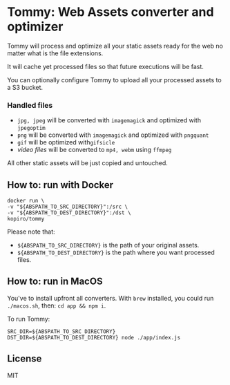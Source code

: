 # Tommy: Web Assets converter and optimizer

Tommy will process and optimize all your static assets ready for the web no matter what is the file extensions.

It will cache yet processed files so that future executions will be fast.

You can optionally configure Tommy to upload all your processed assets to a S3 bucket.

### Handled files

- `jpg, jpeg` will be converted with `imagemagick` and optimized with `jpegoptim`
- `png` will be converted with `imagemagick` and optimized with `pngquant`
- `gif` will be optimized with`gifsicle`
- _video files_ will be converted to `mp4, webm` using `ffmpeg`

All other static assets will be just copied and untouched.

## How to: run with Docker

```
docker run \
-v "${ABSPATH_TO_SRC_DIRECTORY}":/src \
-v "${ABSPATH_TO_DEST_DIRECTORY}":/dst \
kopiro/tommy
```

Please note that:

- `${ABSPATH_TO_SRC_DIRECTORY}` is the path of your original assets.
- `${ABSPATH_TO_DEST_DIRECTORY}` is the path where you want processed files.

## How to: run in MacOS

You've to install upfront all converters. With `brew` installed, you could run `./macos.sh`,
then: `cd app && npm i`.

To run Tommy:

```
SRC_DIR=${ABSPATH_TO_SRC_DIRECTORY} DST_DIR=${ABSPATH_TO_DEST_DIRECTORY} node ./app/index.js
```

## License

MIT

